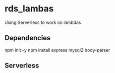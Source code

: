 # rds_lambas
Using Serverless to work on lambdas

## Dependencies

npm init -y
npm install express mysql2 body-parser

## Serverless
